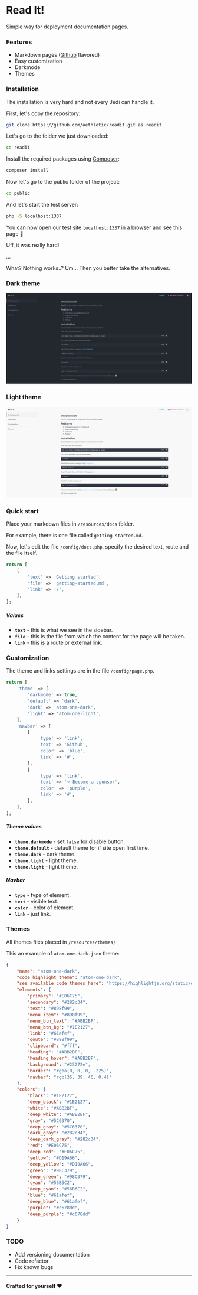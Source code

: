 # Read It!

Simple way for deployment documentation pages.

### Features

* Markdown pages ([Github](https://github.com) flavored)
* Easy customization
* Darkmode
* Themes

### Installation

The installation is very hard and not every Jedi can handle it.

First, let's copy the repository:

```bash
git clone https://github.com/aethletic/readit.git as readit
```

Let's go to the folder we just downloaded:

```bash
cd readit
```

Install the required packages using [Composer](https://getcomposer.org/):

```bash
composer install
```

Now let's go to the public folder of the project:

```bash
cd public
```

And let's start the test server:

```bash
php -S localhost:1337
```

You can now open our test site [`localhost:1337`](http://localhost:1337) in a browser and see this page 🥳

Uff, it was really hard!

... 

What? Nothing works..? Um... Then you better take the alternatives.

### Dark theme
![Dark](https://github.com/aethletic/readit/blob/master/.github/readit-dark.png)

### Light theme
![Light](https://github.com/aethletic/readit/blob/master/.github/readit-light.png)

### Quick start

Place your markdown files in `/resources/docs` folder.

For example, there is one file called `getting-started.md`.

Now, let's edit the file `/config/docs.php`, specify the desired text, route and the file itself.

```php
return [
    [
        'text' => 'Getting started',
        'file' => 'getting-started.md',
        'link' => '/',
    ],
];
```
##### Values
* **`text`** - this is what we see in the sidebar.
* **`file`** - this is the file from which the content for the page will be taken.
* **`link`** - this is a route or external link.

### Customization

The theme and links settings are in the file `/config/page.php`.

```php
return [
    'theme' => [
        'darkmode' => true,
        'default' => 'dark',
        'dark' => 'atom-one-dark',
        'light' => 'atom-one-light',
    ],
    'navbar' => [
        [
            'type' => 'link',
            'text' => 'Github',
            'color' => 'blue',
            'link' => '#',
        ],
        [
            'type' => 'link',
            'text' => '⭐ Become a sponsor',
            'color' => 'purple',
            'link' => '#',
        ],
    ],
];
```

##### Theme values
* **`theme.darkmode`** - set `false` for disable button. 
* **`theme.default`** - default theme for if site open first time. 
* **`theme.dark`** - dark theme. 
* **`theme.light`** - light theme. 
* **`theme.light`** - light theme. 

##### Navbar
* **`type`** - type of element.
* **`text`** - visible text.
* **`color`** - color of element.
* **`link`** - just link.

### Themes

All themes files placed in `/resources/themes/`

This an example of `atom-one-dark.json` theme:

```json
{
    "name": "atom-one-dark",
    "code_highlight_theme": "atom-one-dark",
    "see_available_code_themes_here": "https://highlightjs.org/static/demo/",
    "elements": {
        "primary": "#E06C75",
        "secondary": "#282c34",
        "text": "#898f99",
        "menu_item": "#898f99",
        "menu_btn_text": "#ABB2BF",
        "menu_btn_bg": "#1E2127",
        "link": "#61afef",
        "qoute": "#898f99",
        "clipboard": "#fff",
        "heading": "#ABB2BF",
        "heading_hover": "#ABB2BF",
        "background": "#23272e",
        "border": "rgba(0, 0, 0, .225)",
        "navbar": "rgb(35, 39, 46, 0.4)"
    },
    "colors": {
        "black": "#1E2127",
        "deep_black": "#1E2127",
        "white": "#ABB2BF",
        "deep_white": "#ABB2BF",
        "gray": "#5C6370",
        "deep_gray": "#5C6370",
        "dark_gray": "#282c34",
        "deep_dark_gray": "#282c34",
        "red": "#E06C75",
        "deep_red": "#E06C75",
        "yellow": "#D19A66",
        "deep_yellow": "#D19A66",
        "green": "#98C379",
        "deep_green": "#98C379",
        "cyan": "#56B6C2",
        "deep_cyan": "#56B6C2",
        "blue": "#61afef",
        "deep_blue": "#61afef",
        "purple": "#c678dd",
        "deep_purple": "#c678dd"
    }
}
```

### TODO

* Add versioning documentation
* Code refactor
* Fix known bugs

---

#### Crafted for yourself ❤️

